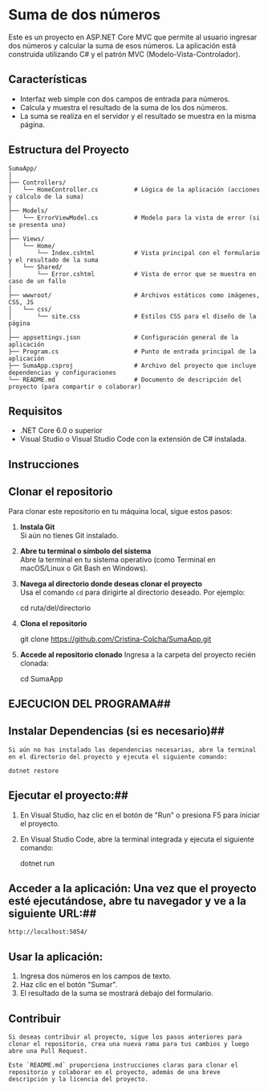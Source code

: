 # Suma de dos números

Este es un proyecto en ASP.NET Core MVC que permite al usuario ingresar dos números y calcular la suma de esos números. La aplicación está construida utilizando C# y el patrón MVC (Modelo-Vista-Controlador).

## Características

- Interfaz web simple con dos campos de entrada para números.
- Calcula y muestra el resultado de la suma de los dos números.
- La suma se realiza en el servidor y el resultado se muestra en la misma página.

## Estructura del Proyecto

    SumaApp/
    │
    ├── Controllers/
    │   └── HomeController.cs          # Lógica de la aplicación (acciones y cálculo de la suma)
    │
    ├── Models/
    │   └── ErrorViewModel.cs          # Modelo para la vista de error (si se presenta uno)
    │
    ├── Views/
    │   └── Home/
    │       └── Index.cshtml           # Vista principal con el formulario y el resultado de la suma
    │   └── Shared/
    │       └── Error.cshtml           # Vista de error que se muestra en caso de un fallo
    │
    ├── wwwroot/                       # Archivos estáticos como imágenes, CSS, JS
    │   └── css/
    │       └── site.css               # Estilos CSS para el diseño de la página
    │
    ├── appsettings.json               # Configuración general de la aplicación
    ├── Program.cs                     # Punto de entrada principal de la aplicación
    ├── SumaApp.csproj                 # Archivo del proyecto que incluye dependencias y configuraciones
    └── README.md                      # Documento de descripción del proyecto (para compartir o colaborar)

## Requisitos

- .NET Core 6.0 o superior
- Visual Studio o Visual Studio Code con la extensión de C# instalada.

## Instrucciones

## Clonar el repositorio

Para clonar este repositorio en tu máquina local, sigue estos pasos:

1. **Instala Git**  
     Si aún no tienes Git instalado.

2. **Abre tu terminal o símbolo del sistema**  
    Abre la terminal en tu sistema operativo (como Terminal en macOS/Linux o Git Bash en Windows).

3. **Navega al directorio donde deseas clonar el proyecto**  
    Usa el comando `cd` para dirigirte al directorio deseado. Por ejemplo:

    cd ruta/del/directorio
4. **Clona el repositorio**  

   git clone https://github.com/Cristina-Colcha/SumaApp.git
5. **Accede al repositorio clonado**
    Ingresa a la carpeta del proyecto recién clonada:

    cd SumaApp
  
## EJECUCION DEL PROGRAMA##
## Instalar Dependencias (si es necesario)##
    Si aún no has instalado las dependencias necesarias, abre la terminal en el directorio del proyecto y ejecuta el siguiente comando:

    dotnet restore
## Ejecutar el proyecto:##

1. En Visual Studio, haz clic en el botón de "Run" o presiona F5 para iniciar el proyecto.
2. En Visual Studio Code, abre la terminal integrada y ejecuta el siguiente comando:

    dotnet run
## Acceder a la aplicación: Una vez que el proyecto esté ejecutándose, abre tu navegador y ve a la siguiente URL:##

    http://localhost:5054/
## Usar la aplicación: 

1. Ingresa dos números en los campos de texto.
2. Haz clic en el botón "Sumar".
3. El resultado de la suma se mostrará debajo del formulario.

## Contribuir
    Si deseas contribuir al proyecto, sigue los pasos anteriores para clonar el repositorio, crea una nueva rama para tus cambios y luego abre una Pull Request.

    Este `README.md` proporciona instrucciones claras para clonar el repositorio y colaborar en el proyecto, además de una breve descripción y la licencia del proyecto.
